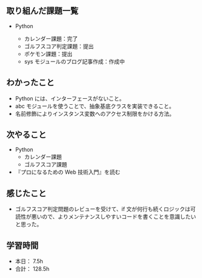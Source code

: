 ## 取り組んだ課題一覧

- Python

  - カレンダー課題：完了
  - ゴルフスコア判定課題：提出
  - ポケモン課題：提出
  - sys モジュールのブログ記事作成：作成中

## わかったこと

- Python には、インターフェースがないこと。
- abc モジュールを使うことで、抽象基底クラスを実装できること。
- 名前修飾によりインスタンス変数へのアクセス制限をかける方法。

## 次やること

- Python
  - カレンダー課題
  - ゴルフスコア課題
- 『プロになるための Web 技術入門』を読む

## 感じたこと

- ゴルフスコア判定問題のレビューを受けて、if 文が何行も続くロジックは可読性が悪いので、よりメンテナンスしやすいコードを書くことを意識したいと思った。

## 学習時間

- 本日： 7.5h
- 合計： 128.5h
